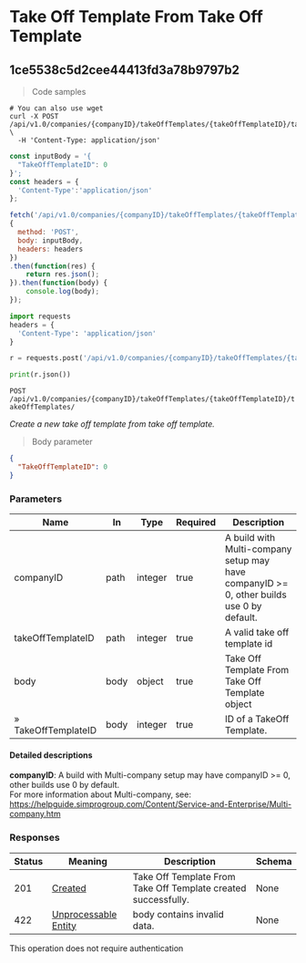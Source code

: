 # Take Off Template From Take Off Template

## 1ce5538c5d2cee44413fd3a78b9797b2

<a id="opId1ce5538c5d2cee44413fd3a78b9797b2"></a>

> Code samples

```shell
# You can also use wget
curl -X POST /api/v1.0/companies/{companyID}/takeOffTemplates/{takeOffTemplateID}/takeOffTemplates/ \
  -H 'Content-Type: application/json'

```

```javascript
const inputBody = '{
  "TakeOffTemplateID": 0
}';
const headers = {
  'Content-Type':'application/json'
};

fetch('/api/v1.0/companies/{companyID}/takeOffTemplates/{takeOffTemplateID}/takeOffTemplates/',
{
  method: 'POST',
  body: inputBody,
  headers: headers
})
.then(function(res) {
    return res.json();
}).then(function(body) {
    console.log(body);
});

```

```python
import requests
headers = {
  'Content-Type': 'application/json'
}

r = requests.post('/api/v1.0/companies/{companyID}/takeOffTemplates/{takeOffTemplateID}/takeOffTemplates/', headers = headers)

print(r.json())

```

`POST /api/v1.0/companies/{companyID}/takeOffTemplates/{takeOffTemplateID}/takeOffTemplates/`

*Create a new take off template from take off template.*

> Body parameter

```json
{
  "TakeOffTemplateID": 0
}
```

<h3 id="1ce5538c5d2cee44413fd3a78b9797b2-parameters">Parameters</h3>

|Name|In|Type|Required|Description|
|---|---|---|---|---|
|companyID|path|integer|true|A build with Multi-company setup may have companyID >= 0, other builds use 0 by default.<br />|
|takeOffTemplateID|path|integer|true|A valid take off template id|
|body|body|object|true|Take Off Template From Take Off Template object|
|» TakeOffTemplateID|body|integer|true|ID of a TakeOff Template.|

#### Detailed descriptions

**companyID**: A build with Multi-company setup may have companyID >= 0, other builds use 0 by default.<br />
For more information about Multi-company, see:<br />
https://helpguide.simprogroup.com/Content/Service-and-Enterprise/Multi-company.htm

<h3 id="1ce5538c5d2cee44413fd3a78b9797b2-responses">Responses</h3>

|Status|Meaning|Description|Schema|
|---|---|---|---|
|201|[Created](https://tools.ietf.org/html/rfc7231#section-6.3.2)|Take Off Template From Take Off Template created successfully.|None|
|422|[Unprocessable Entity](https://tools.ietf.org/html/rfc2518#section-10.3)|body contains invalid data.|None|

<aside class="success">
This operation does not require authentication
</aside>